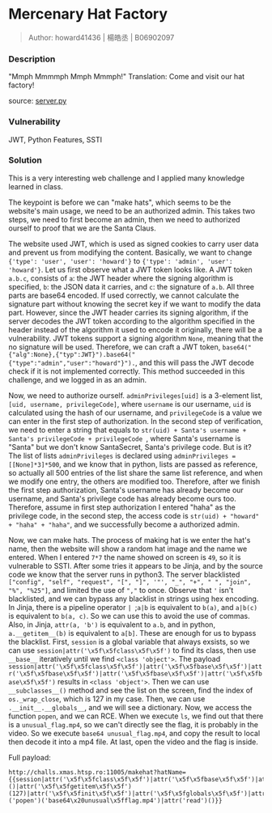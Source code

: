# Mercenary Hat Factory

> Author: howard41436 | 楊皓丞 | B06902097

### Description

"Mmph Mmmmph Mmph Mmmph!"
Translation: Come and visit our hat factory!

source: [server.py](server.py)

### Vulnerability

JWT, Python Features, SSTI

### Solution

This is a very interesting web challenge and I applied many knowledge learned in class.

The keypoint is before we can "make hats", which seems to be the website's main usage, we need to be an authorized admin. This takes two steps, we need to first become an admin, then we need to authorized ourself to proof that we are the Santa Claus.

The website used JWT, which is used as signed cookies to carry user data and prevent us from modifying the content. Basically, we want to change `{'type': 'user', 'user': 'howard'}` to `{'type': 'admin', 'user': 'howard'}`. Let us first observe what a JWT token looks like. A JWT token `a.b.c`, consists of `a`: the JWT header where the signing algorithm is specified, `b`: the JSON data it carries, and `c`: the signature of `a.b`. All three parts are base64 encoded. If used correctly, we cannot calculate the signature part without knowing the secret key if we want to modify the data part. However, since the JWT header carries its signing algorithm, if the server decodes the JWT token according to the algorithm specified in the header instead of the algorithm it used to encode it originally, there will be a vulnerability. JWT tokens support a signing algorithm `None`, meaning that the no signature will be used. Therefore, we can craft a JWT token, `base64("{"alg":None},{"typ":JWT}").base64("{"type":"admin","user":"howard"}").`, and this will pass the JWT decode check if it is not implemented correctly. This method succeeded in this challenge, and we logged in as an admin.

Now, we need to authorize ourself. `adminPrivileges[uid]` is a 3-element list, `[uid, username, privilegeCode]`, where `username` is our username, `uid` is calculated using the hash of our username, and `privilegeCode` is a value we can enter in the first step of authorization. In the second step of verification, we need to enter a string that equals to `str(uid) + Santa's username + Santa's privilegeCode + privilegeCode `, where Santa's username is "Santa" but we don't know SantaSecret, Santa's privilege code. But is it? The list of lists `adminPrivileges` is declared using `adminPrivileges = [[None]*3]*500`, and we know that in python, lists are passed as reference, so actually all 500 entries of the list share the same list reference, and when we modify one entry, the others are modified too. Therefore, after we finish the first step authorization, Santa's username has already become our username, and Santa's privilege code has already become ours too. Therefore, assume in first step authorization I entered "haha" as the privilege code, in the second step, the access code is `str(uid) + "howard" + "haha" + "haha"`, and we successfully become a authorized admin.

Now, we can make hats. The process of making hat is we enter the hat's name, then the website will show a random hat image and the name we entered. When I entered `7*7` the name showed on screen is `49`, so it is vulnerable to SSTI. After some tries it appears to be Jinja, and by the source code we know that the server runs in python3. The server blacklisted `["config", "self", "request", "[", "]", '"', "_", "+", " ", "join", "%", "%25"]`, and limited the use of `","` to once. Observe that `'` isn't blacklisted, and we can bypass any blacklist in strings using hex encoding. In Jinja, there is a pipeline operator `| `;`a|b` is equivalent to `b(a)`, and `a|b(c)` is equivalent to `b(a, c)`. So we can use this to avoid the use of commas. Also, in Jinja, `attr(a, 'b')` is equivalent to `a.b`, and in python, `a.__getitem__(b)` is equivalent to `a[b]`. These are enough for us to bypass the blacklist. First, `session` is a global variable that always exsists, so we can use `session|attr('\x5f\x5fclass\x5f\x5f')` to find its class, then use `__base__` iteratively until we find `<class 'object'>`. The payload `session|attr('\x5f\x5fclass\x5f\x5f')|attr('\x5f\x5fbase\x5f\x5f')|attr('\x5f\x5fbase\x5f\x5f')|attr('\x5f\x5fbase\x5f\x5f')|attr('\x5f\x5fbase\x5f\x5f')` results in ``<class 'object'>``. Then we can use `__subclasses__()` method and see the list on the screen, find the index of `os._wrap_close`, which is 127 in my case. Then, we can use `.__init__.__globals__`, and we will see a dictionary. Now, we access the function `popen`, and we can RCE. When we execute `ls`, we find out that there is a `unusual_flag.mp4`, so we can't directly see the flag, it is probably in the video. So we execute `base64 unusual_flag.mp4`, and copy the result to local then decode it into a mp4 file. At last, open the video and the flag is inside.

Full payload: 

```jinja2
http://challs.xmas.htsp.ro:11005/makehat?hatName={{session|attr('\x5f\x5fclass\x5f\x5f')|attr('\x5f\x5fbase\x5f\x5f')|attr('\x5f\x5fbase\x5f\x5f')|attr('\x5f\x5fbase\x5f\x5f')|attr('\x5f\x5fbase\x5f\x5f')|attr('\x5f\x5fsubclasses\x5f\x5f')()|attr('\x5f\x5fgetitem\x5f\x5f')(127)|attr('\x5f\x5finit\x5f\x5f')|attr('\x5f\x5fglobals\x5f\x5f')|attr('\x5f\x5fgetitem\x5f\x5f')('popen')('base64\x20unusual\x5fflag.mp4')|attr('read')()}}
```